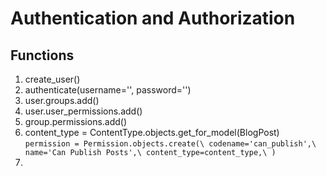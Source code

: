 # Authentication and Authorization

## Functions
1. create_user()
2. authenticate(username='', password='')
3. user.groups.add()
4. user.user_permissions.add()
5. group.permissions.add()
6. content_type = ContentType.objects.get_for_model(BlogPost) `permission = Permission.objects.create(\
    codename='can_publish',\
    name='Can Publish Posts',\
    content_type=content_type,\
)`
7.
